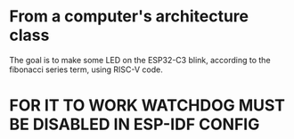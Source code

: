 # From a computer's architecture class

The goal is to make some LED on the ESP32-C3 blink, according to the fibonacci series term, using RISC-V code.

# FOR IT TO WORK WATCHDOG MUST BE DISABLED IN ESP-IDF CONFIG